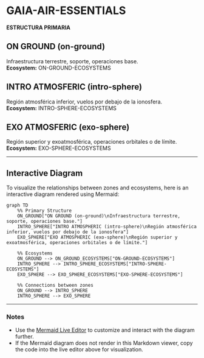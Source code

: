 # GAIA-AIR-ESSENTIALS

**ESTRUCTURA PRIMARIA**

## ON GROUND (on-ground)
Infraestructura terrestre, soporte, operaciones base.  
**Ecosystem:** ON-GROUND-ECOSYSTEMS

## INTRO ATMOSFERIC (intro-sphere)
Región atmosférica inferior, vuelos por debajo de la ionosfera.  
**Ecosystem:** INTRO-SPHERE-ECOSYSTEMS

## EXO ATMOSFERIC (exo-sphere)
Región superior y exoatmosférica, operaciones orbitales o de límite.  
**Ecosystem:** EXO-SPHERE-ECOSYSTEMS

---

## Interactive Diagram

To visualize the relationships between zones and ecosystems, here is an interactive diagram rendered using Mermaid:

```mermaid
graph TD
    %% Primary Structure
    ON_GROUND["ON GROUND (on-ground)\nInfraestructura terrestre, soporte, operaciones base."]
    INTRO_SPHERE["INTRO ATMOSPHERIC (intro-sphere)\nRegión atmosférica inferior, vuelos por debajo de la ionosfera"]
    EXO_SPHERE["EXO ATMOSPHERIC (exo-sphere)\nRegión superior y exoatmosférica, operaciones orbitales o de límite."]

    %% Ecosystems
    ON_GROUND --> ON_GROUND_ECOSYSTEMS["ON-GROUND-ECOSYSTEMS"]
    INTRO_SPHERE --> INTRO_SPHERE_ECOSYSTEMS["INTRO-SPHERE-ECOSYSTEMS"]
    EXO_SPHERE --> EXO_SPHERE_ECOSYSTEMS["EXO-SPHERE-ECOSYSTEMS"]

    %% Connections between zones
    ON_GROUND --> INTRO_SPHERE
    INTRO_SPHERE --> EXO_SPHERE
```

---

### Notes

- Use the [Mermaid Live Editor](https://mermaid-js.github.io/mermaid-live-editor/) to customize and interact with the diagram further.
- If the Mermaid diagram does not render in this Markdown viewer, copy the code into the live editor above for visualization.

```
